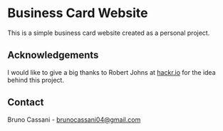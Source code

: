 # Business Card Website

This is a simple business card website created as a personal project.

## Acknowledgements

I would like to give a big thanks to Robert Johns at [hackr.io](https://hackr.io/) for the idea behind this project.

## Contact

Bruno Cassani - brunocassani04@gmail.com